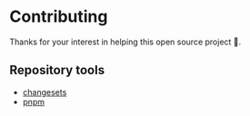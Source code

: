 # Contributing

Thanks for your interest in helping this open source project 🌷.

## Repository tools

- [changesets](https://github.com/atlassian/changesets)
- [pnpm](https://pnpm.io/)
